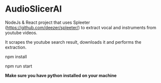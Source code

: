 # AudioSlicerAI

NodeJs & React project that uses Spleeter (https://github.com/deezer/spleeter/) to extract vocal and instruments from youtube videos.

It scrapes the youtube search result, downloads it and performs the extraction.

npm install

npm run start

**Make sure you have python installed on your machine**
